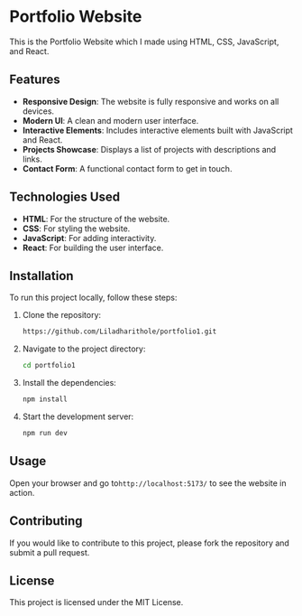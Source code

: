 # Portfolio Website

This is the Portfolio Website which I made using HTML, CSS, JavaScript, and React.

## Features

- **Responsive Design**: The website is fully responsive and works on all devices.
- **Modern UI**: A clean and modern user interface.
- **Interactive Elements**: Includes interactive elements built with JavaScript and React.
- **Projects Showcase**: Displays a list of projects with descriptions and links.
- **Contact Form**: A functional contact form to get in touch.

## Technologies Used

- **HTML**: For the structure of the website.
- **CSS**: For styling the website.
- **JavaScript**: For adding interactivity.
- **React**: For building the user interface.

## Installation

To run this project locally, follow these steps:

1. Clone the repository:
   ```bash
   https://github.com/Liladharithole/portfolio1.git
   ```
2. Navigate to the project directory:
   ```bash
   cd portfolio1
   ```
3. Install the dependencies:
   ```bash
   npm install
   ```
4. Start the development server:
   ```bash
   npm run dev
   ```

## Usage

Open your browser and go to`http://localhost:5173/` to see the website in action.

## Contributing

If you would like to contribute to this project, please fork the repository and submit a pull request.

## License

This project is licensed under the MIT License.
